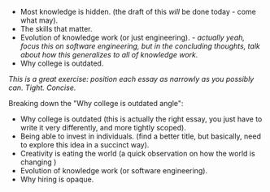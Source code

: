 - Most knowledge is hidden. (the draft of this *will* be done today - come what may).
- The skills that matter.
- Evolution of knowledge work (or just engineering). - *actually yeah, focus this on software engineering, but in the concluding thoughts, talk about how this generalizes to all of knowledge work.*
- Why college is outdated.

*This is a great exercise: position each essay as narrowly as you possibly can. Tight. Concise.*

Breaking down the "Why college is outdated angle":
- Why college is outdated (this is actually the right essay, you just have to write it very differently, and more tightly scoped).
- Being able to invest in individuals. (find a better title, but basically, need to explore this idea in a succinct way).
- Creativity is eating the world (a quick observation on how the world is changing )
- Evolution of knowledge work (or software engineering).
- Why hiring is opaque.

